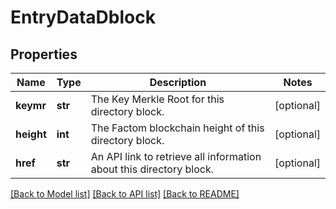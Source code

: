# EntryDataDblock

## Properties
Name | Type | Description | Notes
------------ | ------------- | ------------- | -------------
**keymr** | **str** | The Key Merkle Root for this directory block. | [optional] 
**height** | **int** | The Factom blockchain height of this directory block. | [optional] 
**href** | **str** | An API link to retrieve all information about this directory block. | [optional] 

[[Back to Model list]](../README.md#documentation-for-models) [[Back to API list]](../README.md#documentation-for-api-endpoints) [[Back to README]](../README.md)


